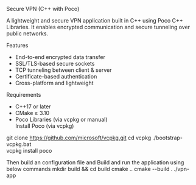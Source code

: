 Secure VPN (C++ with Poco)

A lightweight and secure VPN application built in C++ using Poco C++ Libraries. It enables encrypted communication and secure tunneling over public networks.

Features

- End-to-end encrypted data transfer  
- SSL/TLS-based secure sockets  
- TCP tunneling between client & server  
- Certificate-based authentication  
- Cross-platform and lightweight  

 Requirements

- C++17 or later  
- CMake ≥ 3.10  
- Poco Libraries (via vcpkg or manual)  
Install Poco (via vcpkg)


git clone https://github.com/microsoft/vcpkg.git
cd vcpkg
./bootstrap-vcpkg.bat      
vcpkg install poco

Then build an configuration file and Build and run the application using below commands
mkdir build && cd build
cmake ..
cmake --build .
./vpn-app        

